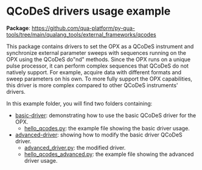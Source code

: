 # QCoDeS drivers usage example

__Package__: https://github.com/qua-platform/py-qua-tools/tree/main/qualang_tools/external_frameworks/qcodes

This package contains drivers to set the OPX as a QCoDeS instrument and synchronize external parameter sweeps with 
sequences running on the OPX using the QCoDeS do"nd" methods. 
Since the OPX runs on a unique pulse processor, it can perform complex sequences that QCoDeS do not natively support. 
For example, acquire data with different formats and sweep parameters on his own.
To more fully support the OPX capabilities, this driver is more complex compared to other QCoDeS instruments' drivers.

In this example folder, you will find two folders containing:
* [basic-driver](basic-driver): demonstrating how to use the basic QCoDeS driver for the OPX.
  * [hello_qcodes.py](basic-driver/hello_qcodes.py): the example file showing the basic driver usage.
* [advanced-driver](advanced-driver): showing how to modify the basic driver QCoDeS driver.
  * [advanced_driver.py](advanced-driver/advanced_drivers.py): the modified driver.
  * [hello_qcodes_advanced.py](advanced-driver/hello_qcodes_advanced.py): the example file showing the advanced driver usage.
